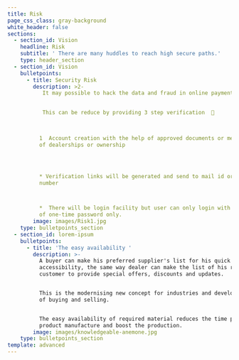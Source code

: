 ```yaml
---
title: Risk
page_css_class: gray-background
white_header: false
sections:
  - section_id: Vision
    headline: Risk
    subtitle: ' There are many huddles to reach high secure paths.'
    type: header_section
  - section_id: Vision
    bulletpoints:
      - title: Security Risk
        description: >2-
           It may possible to hack the data and fraud in online payment.  This can be reduce by providing 3 step verification  
           

           This can be reduce by providing 3 step verification  

           

          1  Account creation with the help of approved documents or member ship
          of dealerships or ownership  




          * Verification links will be generated and send to mail id or register
          number  



          *  There will be login facility but user can only login with the help
          of one-time password only.
        image: images/Risk1.jpg
    type: bulletpoints_section
  - section_id: lorem-ipsum
    bulletpoints:
      - title: 'The easy availability '
        description: >-
          A buyer can make his preferred supplier's list for his quick
          accessibility, the same way dealer can make the list of his regular
          customer to provide special offers, discounts and updates. 


          This is the modernising new concept for industries and develop new way
          of buying and selling.


          The easy availability of required material reduces the time phase of
          product manufacture and boost the production. 
        image: images/knowledgeable-anemone.jpg
    type: bulletpoints_section
template: advanced
---
```

